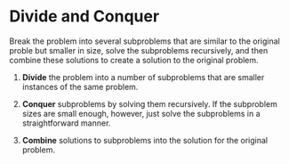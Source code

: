 # Divide and Conquer

Break the problem into several subproblems that are similar to the original proble but smaller in size, solve the subproblems recursively, and then combine these solutions to create a solution to the original problem.

1. **Divide** the problem into a number of subproblems that are smaller instances of the same problem.

2. **Conquer** subproblems by solving them recursively. If the subproblem sizes are small enough, however, just solve the subproblems in a straightforward manner.

3. **Combine** solutions to subproblems into the solution for the original problem.
